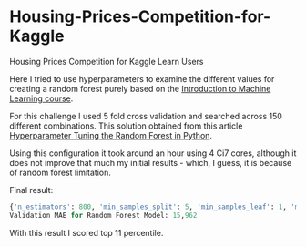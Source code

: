 # Housing-Prices-Competition-for-Kaggle
Housing Prices Competition for Kaggle Learn Users

Here I tried to use hyperparameters to examine the different values for creating a random forest purely based on the [Introduction to Machine Learning course](https://www.kaggle.com/learn/intro-to-machine-learning). 

For this challenge I used 5 fold cross validation and searched across 150 different combinations. This solution obtained from this article [Hyperparameter Tuning the Random Forest in Python](https://towardsdatascience.com/hyperparameter-tuning-the-random-forest-in-python-using-scikit-learn-28d2aa77dd74).

Using this configuration it took around an hour using 4 Ci7 cores, although it does not improve that much my initial results - which, I guess, it is because of random forest limitation.

Final result:

```python
{'n_estimators': 800, 'min_samples_split': 5, 'min_samples_leaf': 1, 'max_features': 'sqrt', 'max_depth': 100, 'bootstrap': False}
Validation MAE for Random Forest Model: 15,962
```

With this result I scored top 11 percentile.
